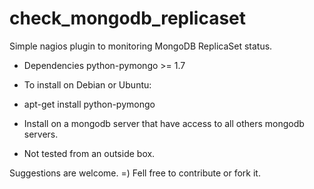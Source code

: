 check_mongodb_replicaset
========================
Simple nagios plugin to monitoring MongoDB ReplicaSet status.

- Dependencies
python-pymongo >= 1.7

- To install on Debian or Ubuntu:
- apt-get install python-pymongo

- Install on a mongodb server that have access to all others mongodb servers.
- Not tested from an outside box.

Suggestions are welcome. =)
Fell free to contribute or fork it.



 



